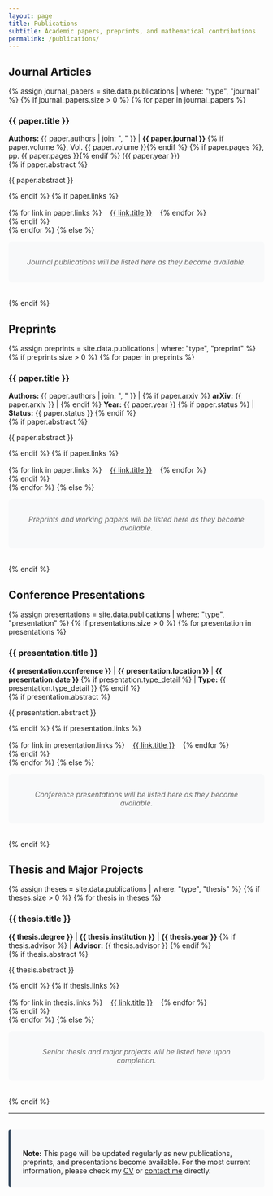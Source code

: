 ```yaml
---
layout: page
title: Publications
subtitle: Academic papers, preprints, and mathematical contributions
permalink: /publications/
---
```


## Journal Articles

{% assign journal_papers = site.data.publications | where: "type", "journal" %}
{% if journal_papers.size > 0 %}
{% for paper in journal_papers %}
<div class="publication-item">
    <h3 class="item-title">{{ paper.title }}</h3>
    <div class="item-meta">
        <strong>Authors:</strong> {{ paper.authors | join: ", " }} |
        <strong>{{ paper.journal }}</strong>
        {% if paper.volume %}, Vol. {{ paper.volume }}{% endif %}
        {% if paper.pages %}, pp. {{ paper.pages }}{% endif %}
        ({{ paper.year }})
    </div>
    <div class="item-description">
        {% if paper.abstract %}
        <p>{{ paper.abstract }}</p>
        {% endif %}
        {% if paper.links %}
        <div class="publication-links">
            {% for link in paper.links %}
            <a href="{{ link.url }}" target="_blank" class="btn btn-primary">{{ link.title }}</a>
            {% endfor %}
        </div>
        {% endif %}
    </div>
</div>
{% endfor %}
{% else %}
<p class="no-publications">Journal publications will be listed here as they become available.</p>
{% endif %}

## Preprints

{% assign preprints = site.data.publications | where: "type", "preprint" %}
{% if preprints.size > 0 %}
{% for paper in preprints %}
<div class="publication-item">
    <h3 class="item-title">{{ paper.title }}</h3>
    <div class="item-meta">
        <strong>Authors:</strong> {{ paper.authors | join: ", " }} |
        {% if paper.arxiv %}
        <strong>arXiv:</strong> {{ paper.arxiv }} |
        {% endif %}
        <strong>Year:</strong> {{ paper.year }}
        {% if paper.status %}
        | <strong>Status:</strong> {{ paper.status }}
        {% endif %}
    </div>
    <div class="item-description">
        {% if paper.abstract %}
        <p>{{ paper.abstract }}</p>
        {% endif %}
        {% if paper.links %}
        <div class="publication-links">
            {% for link in paper.links %}
            <a href="{{ link.url }}" target="_blank" class="btn btn-primary">{{ link.title }}</a>
            {% endfor %}
        </div>
        {% endif %}
    </div>
</div>
{% endfor %}
{% else %}
<p class="no-publications">Preprints and working papers will be listed here as they become available.</p>
{% endif %}

## Conference Presentations

{% assign presentations = site.data.publications | where: "type", "presentation" %}
{% if presentations.size > 0 %}
{% for presentation in presentations %}
<div class="publication-item">
    <h3 class="item-title">{{ presentation.title }}</h3>
    <div class="item-meta">
        <strong>{{ presentation.conference }}</strong> |
        <strong>{{ presentation.location }}</strong> |
        <strong>{{ presentation.date }}</strong>
        {% if presentation.type_detail %}
        | <strong>Type:</strong> {{ presentation.type_detail }}
        {% endif %}
    </div>
    <div class="item-description">
        {% if presentation.abstract %}
        <p>{{ presentation.abstract }}</p>
        {% endif %}
        {% if presentation.links %}
        <div class="publication-links">
            {% for link in presentation.links %}
            <a href="{{ link.url }}" target="_blank" class="btn btn-primary">{{ link.title }}</a>
            {% endfor %}
        </div>
        {% endif %}
    </div>
</div>
{% endfor %}
{% else %}
<p class="no-publications">Conference presentations will be listed here as they become available.</p>
{% endif %}

## Thesis and Major Projects

{% assign theses = site.data.publications | where: "type", "thesis" %}
{% if theses.size > 0 %}
{% for thesis in theses %}
<div class="publication-item">
    <h3 class="item-title">{{ thesis.title }}</h3>
    <div class="item-meta">
        <strong>{{ thesis.degree }}</strong> |
        <strong>{{ thesis.institution }}</strong> |
        <strong>{{ thesis.year }}</strong>
        {% if thesis.advisor %}
        | <strong>Advisor:</strong> {{ thesis.advisor }}
        {% endif %}
    </div>
    <div class="item-description">
        {% if thesis.abstract %}
        <p>{{ thesis.abstract }}</p>
        {% endif %}
        {% if thesis.links %}
        <div class="publication-links">
            {% for link in thesis.links %}
            <a href="{{ link.url }}" target="_blank" class="btn btn-primary">{{ link.title }}</a>
            {% endfor %}
        </div>
        {% endif %}
    </div>
</div>
{% endfor %}
{% else %}
<p class="no-publications">Senior thesis and major projects will be listed here upon completion.</p>
{% endif %}

---

<div class="publication-note">
    <p><strong>Note:</strong> This page will be updated regularly as new publications, preprints, and presentations become available. For the most current information, please check my <a href="{{ '/cv/' | relative_url }}">CV</a> or <a href="{{ '/contact/' | relative_url }}">contact me</a> directly.</p>
</div>

<style>
.no-publications {
    font-style: italic;
    color: #666;
    text-align: center;
    padding: 2rem;
    background-color: #f8f9fa;
    border-radius: 8px;
    margin-bottom: 2rem;
}

.publication-links {
    margin-top: 1rem;
    display: flex;
    gap: 1rem;
    flex-wrap: wrap;
}

.publication-note {
    background-color: #f8f9fa;
    border-left: 4px solid #34495e;
    padding: 1.5rem;
    border-radius: 4px;
    margin-top: 2rem;
}

.publication-note p {
    margin-bottom: 0;
}

@media (max-width: 600px) {
    .publication-links {
        flex-direction: column;
    }
}
</style>